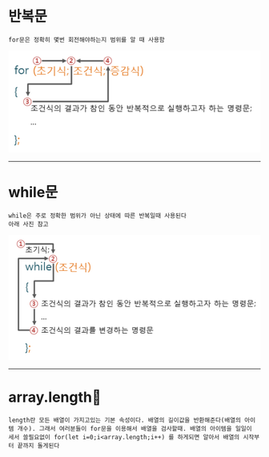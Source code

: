 
# 반복문
```
for문은 정확히 몇번 회전해야하는지 범위를 알 때 사용함
```


<img src="for문.png" />

***

 # while문
 ```
while은 주로 정확한 범위가 아닌 상태에 따른 반복일때 사용된다
 아래 사진 참고
 ```
<img src="while문.png" />

***
# array.length📏
```
length란 모든 배열이 가지고있는 기본 속성이다. 배열의 길이값을 반환해준다(배열의 아이템 개수). 그래서 여러분들이 for문을 이용해서 배열을 검사할때. 배열의 아이템을 일일이 세서 쓸필요없이 for(let i=0;i<array.length;i++) 를 하게되면 알아서 배열의 시작부터 끝까지 돌게된다

```